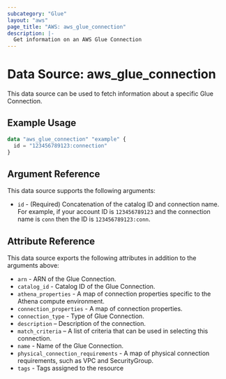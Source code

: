 ```yaml
---
subcategory: "Glue"
layout: "aws"
page_title: "AWS: aws_glue_connection"
description: |-
  Get information on an AWS Glue Connection
---
```


# Data Source: aws_glue_connection

This data source can be used to fetch information about a specific Glue Connection.

## Example Usage

```terraform
data "aws_glue_connection" "example" {
  id = "123456789123:connection"
}
```

## Argument Reference

This data source supports the following arguments:

* `id` - (Required) Concatenation of the catalog ID and connection name. For example, if your account ID is
`123456789123` and the connection name is `conn` then the ID is `123456789123:conn`.

## Attribute Reference

This data source exports the following attributes in addition to the arguments above:

* `arn` - ARN of the Glue Connection.
* `catalog_id` - Catalog ID of the Glue Connection.
* `athena_properties` - A map of connection properties specific to the Athena compute environment.
* `connection_properties` - A map of connection properties.
* `connection_type` - Type of Glue Connection.
* `description` – Description of the connection.
* `match_criteria` – A list of criteria that can be used in selecting this connection.
* `name` - Name of the Glue Connection.
* `physical_connection_requirements` - A map of physical connection requirements, such as VPC and SecurityGroup.
* `tags` - Tags assigned to the resource
